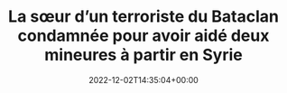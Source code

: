 ---
isIndex: false
title: La sœur d’un terroriste du Bataclan condamnée pour avoir aidé deux mineures à partir en Syrie
date: 2022-12-02T14:35:04+00:00
concerned:
  - sophie-rey-gascon
press:
  title: BFM
  url: https://www.bfmtv.com/paris/paris-la-soeur-d-un-terroriste-du-bataclan-condamnee-pour-avoir-aide-deux-mineures-a-partir-en-syrie_AD-202212020723.html
---
